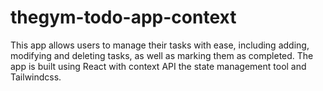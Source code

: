 # thegym-todo-app-context
This app allows users to manage their tasks with ease, including adding, modifying and deleting tasks, as well as marking them as completed. The app is built using React with context API the state management tool and Tailwindcss.
